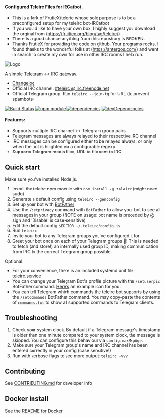 #### Configured Teleirc Files for IRCatbot. 

* This is a fork of FrutieX/teleric whose sole purpose is to be a preconfigured setup for my teleirc bot-IRCatbot
* If you would like to have your own box, I highly suggest you download the orginal from (https://fruitiex.org/blog/tag/teleirc/)
* There is a good chance anything from this repository is BROKEN.
* Thanks FrutieX for providing the code on github. Your programs rocks. I found thanks to the wonderful folks at (https://antergos.com/) and went in search to create my own for use in other IRC rooms I help run.

![Logo](/extras/logo.png)

A simple [Telegram](https://telegram.org/) ↔ IRC gateway.

* [Changelog](https://fruitiex.org/blog/tag/teleirc/)
* Official IRC channel: [#teleirc @ irc.freenode.net](https://kiwiirc.com/client/irc.freenode.net:+6697/#teleirc)
* Official Telegram group: Run `teleirc --join-tg` for URL (to prevent spambots)

[![Build Status](https://travis-ci.org/FruitieX/teleirc.svg?branch=develop)](https://travis-ci.org/FruitieX/teleirc)
[![npm module](https://img.shields.io/npm/v/teleirc.svg?style=flat)](https://www.npmjs.com/package/teleirc)
[![dependencies](https://david-dm.org/fruitiex/teleirc.svg)](https://david-dm.org/fruitiex/teleirc#info=Dependencies)
[![devDependencies](https://david-dm.org/fruitiex/teleirc/dev-status.svg)](https://david-dm.org/fruitiex/teleirc#info=devDependencies)

#### Features:

* Supports multiple IRC channel ↔ Telegram group pairs
* Telegram messages are always relayed to their respective IRC channel
* IRC messages can be configured either to be relayed always, or only when the
  bot is hilighted via a configurable regexp
* Supports Telegram media files, URL to file sent to IRC

Quick start
-----------

Make sure you've installed Node.js.

1. Install the teleirc npm module with `npm install -g teleirc` (might need
   sudo)
2. Generate a default config using `teleirc --genconfig`
3. Set up your bot with [BotFather](https://telegram.me/botfather)
4. Use the `/setprivacy` command with `BotFather` to allow your bot to see all
   messages in your group (NOTE on usage: bot name is preceded by @ sign and
   'Disable' is case-sensitive)
5. Edit the default config `$EDITOR ~/.teleirc/config.js`
6. Run `teleirc`
7. Invite your bot to any Telegram groups you've configured it for
8. Greet your bot once on each of your Telegram groups :tada:! This is needed
   to fetch (and store!) an internally used group ID, making communication from
   IRC to the correct Telegram group possible.

Optional:

- For your convenience, there is an included systemd unit file:
  [teleirc.service](extras/teleirc.service)
- You can change your Telegram Bot's profile picture with the `/setuserpic`
  BotFather command. [Here's](/extras/icon.png) an example icon for you.
- You can tell Telegram which commands the teleirc bot supports by using the
  `/setcommands` BotFather command. You may copy-paste the contents of
  [`commands.txt`](/extras/commands.txt) to show all supported commands to
  Telegram clients.

Troubleshooting
---------------

1. Check your system clock. By default if a Telegram message's timestamp is
   older than one minute compared to your system clock, the message is skipped.
   You can configure this behaviour via `config.maxMsgAge`.
2. Make sure your Telegram group's name and IRC channel has been entered
   correctly in your config (case sensitive!)
3. Run with verbose flags to see more output: `teleirc -vvv`

Contributing
------------

See [CONTRIBUTING.md](CONTRIBUTING.md) for developer info

Docker install
--------------

See the [README for Docker](extras/Docker_README.md)

